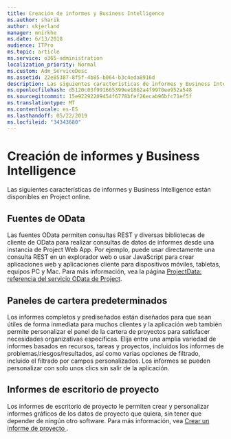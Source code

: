 ```yaml
---
title: Creación de informes y Business Intelligence
ms.author: sharik
author: skjerland
manager: mnirkhe
ms.date: 6/13/2018
audience: ITPro
ms.topic: article
ms.service: o365-administration
localization_priority: Normal
ms.custom: Adm_ServiceDesc
ms.assetid: 22e85387-8f5f-4b85-b064-b3c4eda8916d
description: Las siguientes características de informes y Business Intelligence están disponibles en Project online.
ms.openlocfilehash: d5120c03f991665399ee1862a4f9970ee952a548
ms.sourcegitcommit: 15e92292209454f6778bfef26ecab96bfc71ef5f
ms.translationtype: MT
ms.contentlocale: es-ES
ms.lasthandoff: 05/22/2019
ms.locfileid: "34343680"
---
```

# <a name="reporting-and-business-intelligence"></a>Creación de informes y Business Intelligence

Las siguientes características de informes y Business Intelligence están disponibles en Project online.
  
## <a name="odata-feeds"></a>Fuentes de OData
<a name="bkmk_ODataFeeds"> </a>

Las fuentes OData permiten consultas REST y diversas bibliotecas de cliente de OData para realizar consultas de datos de informes desde una instancia de Project Web App. Por ejemplo, puede usar directamente una consulta REST en un explorador web o usar JavaScript para crear aplicaciones web y aplicaciones cliente para dispositivos móviles, tabletas, equipos PC y Mac. Para más información, vea la página [ProjectData: referencia del servicio OData de Project](http://go.microsoft.com/fwlink/?LinkID=823655&amp;clcid=0x409).
  
## <a name="out-of-the-box-portfolio-dashboards"></a>Paneles de cartera predeterminados
<a name="bkmk_OutOfTheBoxPortfolioDashboards"> </a>

Los informes completos y prediseñados están diseñados para que sean útiles de forma inmediata para muchos clientes y la aplicación web también permite personalizar el panel de la cartera de proyectos para satisfacer necesidades organizativas específicas. Elija entre una amplia variedad de informes basados en recursos, tareas y proyectos, incluidos los informes de problemas/riesgos/resultados, así como varias opciones de filtrado, incluido el filtrado por campos personalizados. Los informes se pueden personalizar con solo unos clics sin salir de la aplicación. 
  
## <a name="project-desktop-reporting"></a>Informes de escritorio de proyecto
<a name="bkmk_ProjectDesktopReporting"> </a>

Los informes de escritorio de proyecto le permiten crear y personalizar informes gráficos de los datos de proyecto que quiera, sin tener que depender de ningún otro software. Para más información, vea [Crear un informe de proyecto ](http://go.microsoft.com/fwlink/?LinkID=823657&amp;clcid=0x409).
  

